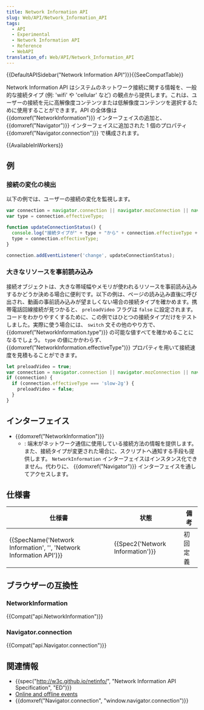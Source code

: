 ```yaml
---
title: Network Information API
slug: Web/API/Network_Information_API
tags:
  - API
  - Experimental
  - Network Information API
  - Reference
  - WebAPI
translation_of: Web/API/Network_Information_API
---
```

{{DefaultAPISidebar("Network Information API")}}{{SeeCompatTable}}

Network Information API はシステムのネットワーク接続に関する情報を、一般的な接続タイプ (例: 'wifi' や 'cellular' など) の観点から提供します。これは、ユーザーの接続を元に高解像度コンテンツまたは低解像度コンテンツを選択するために使用することができます。API の全体像は {{domxref("NetworkInformation")}} インターフェイスの追加と、{{domxref("Navigator")}} インターフェイスに追加された 1 個のプロパティ {{domxref("Navigator.connection")}} で構成されます。

{{AvailableInWorkers}}

## 例

### 接続の変化の検出

以下の例では、ユーザーの接続の変化を監視します。

```js
var connection = navigator.connection || navigator.mozConnection || navigator.webkitConnection;
var type = connection.effectiveType;

function updateConnectionStatus() {
  console.log("接続タイプが" + type + "から" + connection.effectiveType + "に変化");
  type = connection.effectiveType;
}

connection.addEventListener('change', updateConnectionStatus);
```

### 大きなリソースを事前読み込み

接続オブジェクトは、大きな帯域幅やメモリが使われるリソースを事前読み込みするかどうか決める場合に便利です。以下の例は、ページの読み込み直後に呼び出され、動画の事前読み込みが望ましくない場合の接続タイプを確かめます。携帯電話回線接続が見つかると、 `preloadVideo` フラグは `false` に設定されます。コードをわかりやすくするために、この例ではひとつの接続タイプだけをテストしました。実際に使う場合には、 `switch` 文その他のやり方で、 {{domxref("NetworkInformation.type")}} の可能な値すべてを確かめることになるでしょう。 `type` の値にかかわらず、 {{domxref("NetworkInformation.effectiveType")}} プロパティを用いて接続速度を見積もることができます。

```js
let preloadVideo = true;
var connection = navigator.connection || navigator.mozConnection || navigator.webkitConnection;
if (connection) {
  if (connection.effectiveType === 'slow-2g') {
    preloadVideo = false;
  }
}
```

## インターフェイス

- {{domxref("NetworkInformation")}}
  - : 端末がネットワーク通信に使用している接続方法の情報を提供します。また、接続タイプが変更された場合に、スクリプトへ通知する手段も提供します。 `NetworkInformation` インターフェイスはインスタンス化できません。代わりに、 {{domxref("Navigator")}} インターフェイスを通してアクセスします。

## 仕様書

| 仕様書                                                                                   | 状態                                         | 備考     |
| ---------------------------------------------------------------------------------------- | -------------------------------------------- | -------- |
| {{SpecName('Network Information', '', 'Network Information API')}} | {{Spec2('Network Information')}} | 初回定義 |

## ブラウザーの互換性

### NetworkInformation

{{Compat("api.NetworkInformation")}}

### Navigator.connection

{{Compat("api.Navigator.connection")}}

## 関連情報

- {{spec("http://w3c.github.io/netinfo/", "Network Information API Specification", "ED")}}
- [Online and offline events](/ja/docs/Online_and_offline_events)
- {{domxref("Navigator.connection", "window.navigator.connection")}}
